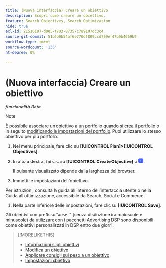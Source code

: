 ```yaml
---
title: (Nuova interfaccia) Creare un obiettivo
description: Scopri come creare un obiettivo.
feature: Search Objectives, Search Optimization
hide: true
exl-id: 21516197-d005-4703-8735-c789107dc3c4
source-git-commit: 51bfb0b54af6e770df809ccd799ef47b9b4669b9
workflow-type: tm+mt
source-wordcount: '135'
ht-degree: 0%

---
```


# (Nuova interfaccia) Creare un obiettivo

*funzionalità Beta*

>[!NOTE]
>
>È possibile associare un obiettivo a un portfolio quando si [crea il portfolio](/help/search-social-commerce/new-ui/manage/portfolios/portfolio-create.md) o in seguito [modificando le impostazioni del portfolio](/help/search-social-commerce/new-ui/manage/portfolios/portfolio-edit.md). Puoi utilizzare lo stesso obiettivo per più portfolio.

1. Nel menu principale, fare clic su **[!UICONTROL Plan]>[!UICONTROL Objectives]**.

1. In alto a destra, fai clic su **[!UICONTROL Create Objective]** o ![Aggiungi](/help/search-social-commerce/assets/add-new.png "Aggiungi").

   Il pulsante visualizzato dipende dalla larghezza del browser.

1. Immetti le impostazioni dell&#39;obiettivo.

Per istruzioni, consulta la guida all’interno dell’interfaccia utente o nella Guida all’ottimizzazione, accessibile da Search, Social e Commerce.

1. Nella parte inferiore delle impostazioni, fare clic su **[!UICONTROL Save]**.

Gli obiettivi con prefisso &quot;`ADSP_`&quot; (senza distinzione tra maiuscole e minuscole) da utilizzare con i pacchetti Advertising DSP sono disponibili come obiettivi personalizzati in DSP entro due giorni.

>[!MORELIKETHIS]
>
>* [Informazioni sugli obiettivi](objective-about.md)
>* [Modifica un obiettivo](objective-edit.md)
>* [Applicare consigli sul peso a un obiettivo](objective-apply-weight-recommendations.md)
>* [Impostazioni obiettivo](objective-settings.md)
